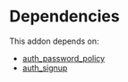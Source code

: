 # Dependencies

This addon depends on:

- [auth_password_policy](../../../../odoo-bringout-oca-ocb-auth_password_policy)
- [auth_signup](../../../../odoo-bringout-oca-ocb-auth_signup)
